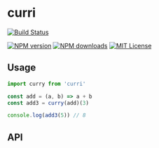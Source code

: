# curri

[![Build Status][travis-image]][travis-url]

[![NPM version][npm-version-image]][npm-url]
[![NPM downloads][npm-downloads-image]][npm-url]
[![MIT License][license-image]][license-url]



## Usage

```js
import curry from 'curri'

const add = (a, b) => a + b
const add3 = curry(add)(3)

console.log(add3(5)) // 8
```

[travis-image]:https://img.shields.io/travis/GianlucaGuarini/curri.svg?style=flat-square
[travis-url]:https://travis-ci.org/GianlucaGuarini/curri

[license-image]:http://img.shields.io/badge/license-MIT-000000.svg?style=flat-square
[license-url]:LICENSE

[npm-version-image]:http://img.shields.io/npm/v/curri.svg?style=flat-square
[npm-downloads-image]:http://img.shields.io/npm/dm/curri.svg?style=flat-square
[npm-url]:https://npmjs.org/package/curri

## API

